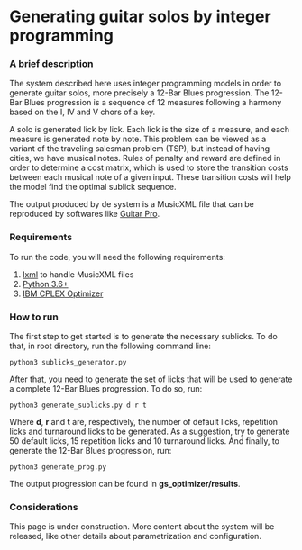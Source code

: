 # Generating guitar solos by integer programming

### A brief description

The system described here uses integer programming models in order to generate guitar solos, more precisely a 12-Bar Blues progression. The 12-Bar Blues progression is a sequence of 12 measures following a harmony based on the I, IV and V chors of a key.

A solo is generated lick by lick. Each lick is the size of a measure, and each measure is generated note by note. This problem can be viewed as a variant of the traveling salesman problem (TSP), but instead of having cities, we have musical notes. Rules of penalty and reward are defined in order to determine a cost matrix, which is used to store the transition costs between each musical note of a given input. These transition costs will help the model find the optimal sublick sequence.

The output produced by de system is a MusicXML file that can be reproduced by softwares like [Guitar Pro](https://www.guitar-pro.com/).

### Requirements

To run the code, you will need the following requirements:

1. [lxml](https://lxml.de/) to handle MusicXML files
2. [Python 3.6+](https://www.python.org/downloads/)
3. [IBM CPLEX Optimizer](https://www.ibm.com/br-pt/analytics/cplex-optimizer)

### How to run

The first step to get started is to generate the necessary sublicks. To do that, in root directory, run the following command line:

```
python3 sublicks_generator.py
```

After that, you need to generate the set of licks that will be used to generate a complete 12-Bar Blues progression. To do so, run:

```
python3 generate_sublicks.py d r t
```

Where **d**, **r** and **t** are, respectively, the number of default licks, repetition licks and turnaround licks to be generated. As a suggestion, try to generate 50 default licks, 15 repetition licks and 10 turnaround licks. And finally, to generate the 12-Bar Blues progression, run:

```
python3 generate_prog.py
```

The output progression can be found in **gs_optimizer/results**.

### Considerations

This page is under construction. More content about the system will be released, like other details about parametrization and configuration.
